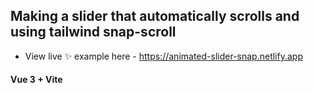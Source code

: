 ## Making a slider that automatically scrolls and using tailwind snap-scroll
- View live ✨ example here - https://animated-slider-snap.netlify.app

#### Vue 3 + Vite
